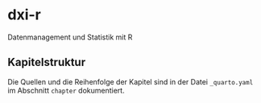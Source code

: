 # dxi-r
Datenmanagement und Statistik mit R


## Kapitelstruktur

Die Quellen und die Reihenfolge der Kapitel sind in der Datei `_quarto.yaml` im Abschnitt `chapter` dokumentiert. 
